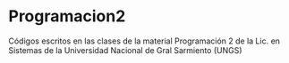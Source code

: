 # Programacion2  
Códigos escritos en las clases de la material Programación 2 de la Lic. en Sistemas de la Universidad Nacional de Gral Sarmiento (UNGS)
